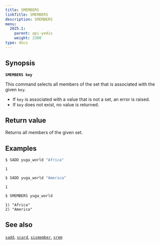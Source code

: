 ```yaml
---
title: SMEMBERS
linkTitle: SMEMBERS
description: SMEMBERS
menu:
  2025.1:
    parent: api-yedis
    weight: 2300
type: docs
---
```


## Synopsis

**`SMEMBERS key`**

This command selects all members of the set that is associated with the given `key`.

- If `key` is associated with a value that is not a set, an error is raised.
- If `key` does not exist, no value is returned.

## Return value

Returns all members of the given set.

## Examples

```sh
$ SADD yuga_world "Africa"
```

```
1
```

```sh
$ SADD yuga_world "America"
```

```
1
```

```sh
$ SMEMBERS yuga_world
```

```
1) "Africa"
2) "America"
```

## See also

[`sadd`](../sadd/), [`scard`](../scard/), [`sismember`](../sismember/), [`srem`](../srem/)
